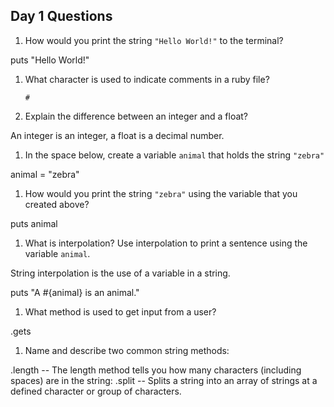 ## Day 1 Questions

1. How would you print the string `"Hello World!"` to the terminal?

  puts "Hello World!"
1. What character is used to indicate comments in a ruby file?

   `#`
1. Explain the difference between an integer and a float?
  
  An integer is an integer, a float is a decimal number.
1. In the space below, create a variable `animal` that holds the string `"zebra"`
  
  animal = "zebra"
1. How would you print the string `"zebra"` using the variable that you created above?
  
  puts animal
1. What is interpolation? Use interpolation to print a sentence using the variable `animal`.
  
  String interpolation is the use of a variable in a string.
  
  puts "A #{animal} is an animal."
1. What method is used to get input from a user?
  
  .gets
1. Name and describe two common string methods:
  
  .length -- The length method tells you how many characters (including spaces) are in the string:
  .split -- Splits a string into an array of strings at a defined character or group of characters.
